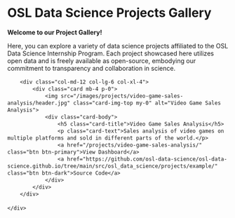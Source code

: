 # OSL Data Science Projects Gallery

**Welcome to our Project Gallery!**

Here, you can explore a variety of data science
projects affiliated to the OSL Data Science Internship Program.
Each project showcased here utilizes open data and is freely available as
open-source, embodying our commitment to transparency and collaboration in
science.

<div class="container mt-4">
    <div class="row">
        
        <div class="col-md-12 col-lg-6 col-xl-4">
            <div class="card mb-4 p-0">
                <img src="/images/projects/video-game-sales-analysis/header.jpg" class="card-img-top my-0" alt="Video Game Sales Analysis">
                <div class="card-body">
                    <h5 class="card-title">Video Game Sales Analysis</h5>
                    <p class="card-text">Sales analysis of video games on multiple platforms and sold in different parts of the world.</p>
                    <a href="/projects/video-game-sales-analysis/" class="btn btn-primary">View Dashboard</a>
                    <a href="https://github.com/osl-data-science/osl-data-science.github.io/tree/main/src/osl_data_science/projects/example/" class="btn btn-dark">Source Code</a>
                </div>
            </div>
        </div>
        
    </div>
</div>